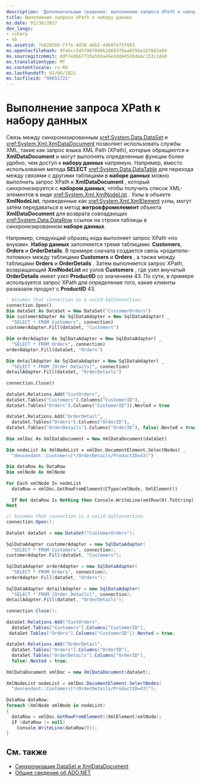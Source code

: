 ```yaml
---
description: 'Дополнительные сведения: выполнение запроса XPath к набору данных'
title: Выполнение запроса XPath к набору данных
ms.date: 03/30/2017
dev_langs:
- csharp
- vb
ms.assetid: 7e828566-fffe-4d38-abb2-4d68fd73f663
ms.openlocfilehash: 9febcc545f86f048b2d693f8aa6558a1b7883a60
ms.sourcegitcommit: ddf7edb67715a5b9a45e3dd44536dabc153c1de0
ms.translationtype: MT
ms.contentlocale: ru-RU
ms.lasthandoff: 02/06/2021
ms.locfileid: "99651721"
---
```

# <a name="performing-an-xpath-query-on-a-dataset"></a>Выполнение запроса XPath к набору данных

Связь между синхронизированным <xref:System.Data.DataSet> и <xref:System.Xml.XmlDataDocument> позволяет использовать службы XML, такие как запрос языка XML Path (XPath), которые обращаются к **XmlDataDocument** и могут выполнять определенные функции более удобно, чем доступ к **набору данных** напрямую. Например, вместо использования метода **SELECT** <xref:System.Data.DataTable> для перехода между связями с другими таблицами в **наборе данных** можно выполнить запрос XPath к **XmlDataDocument** , который синхронизируется с **набором данных**, чтобы получить список XML-элементов в виде <xref:System.Xml.XmlNodeList> . Узлы в объекте **XmlNodeList**, приведенные как <xref:System.Xml.XmlElement> узлы, могут затем передаваться в метод **жетровфромелемент** объекта **XmlDataDocument** для возврата совпадающих <xref:System.Data.DataRow> ссылок на строки таблицы в синхронизированном **наборе данных**.  
  
 Например, следующий образец кода выполняет запрос XPath «по внукам». **Набор данных** заполняется тремя таблицами: **Customers**, **Orders** и **OrderDetails**. В примере сначала создается связь «родители-потомки» между таблицами **Customers** и **Orders** , а также между таблицами **Orders** и **OrderDetails** . Затем выполняется запрос XPath, возвращающий **XmlNodeList** из узлов **Customers** , где узел внучатый **OrderDetails** имеет узел **ProductID** со значением 43. По сути, в примере используется запрос XPath для определения того, какие клиенты разказали продукт с **ProductID** 43.  
  
```vb  
' Assumes that connection is a valid SqlConnection.  
connection.Open()  
Dim dataSet As DataSet = New DataSet("CustomerOrders")  
Dim customerAdapter As SqlDataAdapter = New SqlDataAdapter( _  
  "SELECT * FROM Customers", connection)  
customerAdapter.Fill(dataSet, "Customers")  
  
Dim orderAdapter As SqlDataAdapter = New SqlDataAdapter( _  
  "SELECT * FROM Orders", connection)  
orderAdapter.Fill(dataSet, "Orders")  
  
Dim detailAdapter As SqlDataAdapter = New SqlDataAdapter( _  
  "SELECT * FROM [Order Details]", connection)  
detailAdapter.Fill(dataSet, "OrderDetails")  
  
connection.Close()  
  
dataSet.Relations.Add("CustOrders", _  
dataSet.Tables("Customers").Columns("CustomerID"), _  
dataSet.Tables("Orders").Columns("CustomerID")).Nested = true  
  
dataSet.Relations.Add("OrderDetail", _  
  dataSet.Tables("Orders").Columns("OrderID"), _  
dataSet.Tables("OrderDetails").Columns("OrderID"), false).Nested = true  
  
Dim xmlDoc As XmlDataDocument = New XmlDataDocument(dataSet)
  
Dim nodeList As XmlNodeList = xmlDoc.DocumentElement.SelectNodes( _  
  "descendant::Customers[*/OrderDetails/ProductID=43]")  
  
Dim dataRow As DataRow  
Dim xmlNode As XmlNode  
  
For Each xmlNode In nodeList  
  dataRow = xmlDoc.GetRowFromElement(CType(xmlNode, XmlElement))  
  
  If Not dataRow Is Nothing then Console.WriteLine(xmlRow(0).ToString())  
Next  
```  
  
```csharp  
// Assumes that connection is a valid SqlConnection.  
connection.Open();  
  
DataSet dataSet = new DataSet("CustomerOrders");  
  
SqlDataAdapter customerAdapter = new SqlDataAdapter(  
  "SELECT * FROM Customers", connection);  
customerAdapter.Fill(dataSet, "Customers");  
  
SqlDataAdapter orderAdapter = new SqlDataAdapter(  
  "SELECT * FROM Orders", connection);  
orderAdapter.Fill(dataSet, "Orders");  
  
SqlDataAdapter detailAdapter = new SqlDataAdapter(  
  "SELECT * FROM [Order Details]", connection);  
detailAdapter.Fill(dataSet, "OrderDetails");  
  
connection.Close();  
  
dataSet.Relations.Add("CustOrders",  
  dataSet.Tables["Customers"].Columns["CustomerID"],  
 dataSet.Tables["Orders"].Columns["CustomerID"]).Nested = true;  
  
dataSet.Relations.Add("OrderDetail",  
  dataSet.Tables["Orders"].Columns["OrderID"],  
  dataSet.Tables["OrderDetails"].Columns["OrderID"],
  false).Nested = true;  
  
XmlDataDocument xmlDoc = new XmlDataDocument(dataSet);
  
XmlNodeList nodeList = xmlDoc.DocumentElement.SelectNodes(  
  "descendant::Customers[*/OrderDetails/ProductID=43]");  
  
DataRow dataRow;  
foreach (XmlNode xmlNode in nodeList)  
{  
  dataRow = xmlDoc.GetRowFromElement((XmlElement)xmlNode);  
  if (dataRow != null)  
    Console.WriteLine(dataRow[0]);  
}  
```  
  
## <a name="see-also"></a>См. также

- [Синхронизация DataSet и XmlDataDocument](dataset-and-xmldatadocument-synchronization.md)
- [Общие сведения об ADO.NET](../ado-net-overview.md)
